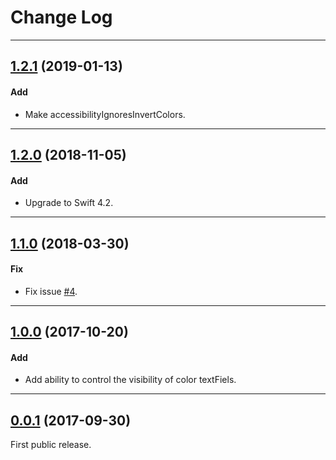 # Change Log

-----

## [1.2.1](https://github.com/EFPrefix/EFColorPicker/releases/tag/1.2.1) (2019-01-13)

#### Add

* Make accessibilityIgnoresInvertColors.

---

## [1.2.0](https://github.com/EFPrefix/EFColorPicker/releases/tag/1.2.0) (2018-11-05)

#### Add

* Upgrade to Swift 4.2.

---

## [1.1.0](https://github.com/EFPrefix/EFColorPicker/releases/tag/1.1.0) (2018-03-30)

#### Fix

* Fix issue [#4](https://github.com/EFPrefix/EFColorPicker/issues/4).

---

## [1.0.0](https://github.com/EFPrefix/EFColorPicker/releases/tag/1.0.0) (2017-10-20)

#### Add

* Add ability to control the visibility of color textFiels.

---

## [0.0.1](https://github.com/EFPrefix/EFColorPicker/releases/tag/0.0.1) (2017-09-30)

First public release.
